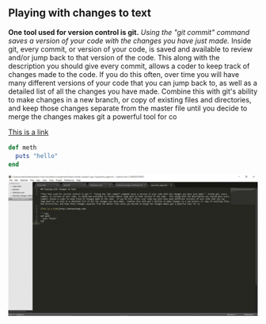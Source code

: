 ## Playing with changes to text

**One tool used for version control is git.**  *Using the "git commit" command saves a version of your code with the changes you have just made.*  Inside git, every commit, or version of your code, is saved and available to review and/or jump back to that version of the code.  This along with the description you should give every commit, allows a coder to keep track of changes made to the code.  If you do this often, over time you will have many different versions of your code that you can jump back to, as well as a detailed list of all the changes you have made.  Combine this with git's ability to make changes in a new branch, or copy of existing files and directories, and keep those changes separate from the master file until you decide to merge the changes makes git a powerful tool for co

[This is a link](http://devbootcamp.com)

```ruby
def meth
  puts "hello"
end
```

![pairingsession](screenshot.gif)